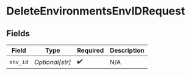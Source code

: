 # DeleteEnvironmentsEnvIDRequest


## Fields

| Field              | Type               | Required           | Description        |
| ------------------ | ------------------ | ------------------ | ------------------ |
| `env_id`           | *Optional[str]*    | :heavy_check_mark: | N/A                |